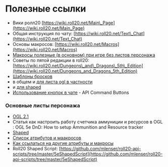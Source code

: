 # Полезные ссылки



* Вики ролл20 [https://wiki.roll20.net/Main\_Page](https://wiki.roll20.net/Main_Page) 
* Общая инструкция по чату: [https://wiki.roll20.net/Text\_Chat](https://wiki.roll20.net/Text_Chat) 
* Основы макросов: [https://wiki.roll20.net/Macros](https://wiki.roll20.net/Macros) 
* [Макросы полезные \(в основном\) при игре без листов персонажа](https://wiki.roll20.net/Useful_Macros)
* Советы по пятой редакции в roll20: [https://wiki.roll20.net/Dungeons\_and\_Dragons\_5th\_Edition](https://wiki.roll20.net/Dungeons_and_Dragons_5th_Edition) 
* [Шаблоны бросков](Roll%20Templates%20https://wiki.roll20.net/Roll_Templates)
* в общем и [для листа ogl в частности ](https://wiki.roll20.net/D%26D_5e_OGL_Roll_Templates) 
* и [для shaped](https://bitbucket.org/mlenser/5eshaped/wiki/Roll%20Template)
* [Использование кнопок в чате](https://wiki.roll20.net/API:Chat) - API Command Buttons

### Основные листы персонажа

* [OGL 2.1](https://wiki.roll20.net/5th_Edition_OGL_by_Roll20)
* Статья как настроить работу счетчика аммуниции и ресурсов в OGL : OGL 5e DnD: How to setup Ammunition and Resource tracker 
* [Shaped](https://bitbucket.org/mlenser/5eshaped/wiki/Home)
* [Список атрибутов и маакросов](https://bitbucket.org/mlenser/5eshaped/wiki/Attributes%20and%20Macros%20List%20)
* [Как ссылаться на другие атрибуты и макросы](https://bitbucket.org/mlenser/5eshaped/wiki/Referencing%20Attributes,%20Macros,%20and%20Repeating%20Sections)
* Roll20 Shaped Script: [https://github.com/mlenser/roll20-api-scripts/tree/master/5eShapedScript](https://github.com/mlenser/roll20-api-scripts/tree/master/5eShapedScript) 

